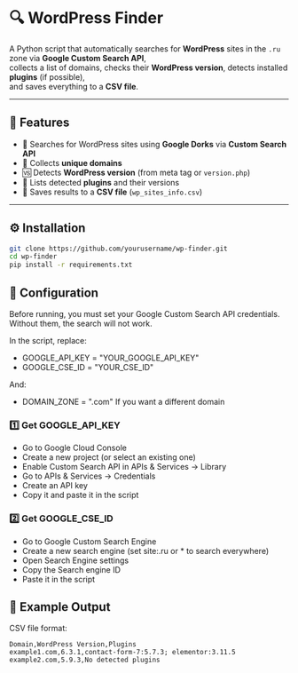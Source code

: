 # 🔍 WordPress Finder

A Python script that automatically searches for **WordPress** sites in the `.ru` zone via **Google Custom Search API**,  
collects a list of domains, checks their **WordPress version**, detects installed **plugins** (if possible),  
and saves everything to a **CSV file**.

---

## 📌 Features

- 🔎 Searches for WordPress sites using **Google Dorks** via **Custom Search API**  
- 📂 Collects **unique domains**  
- 🆚 Detects **WordPress version** (from meta tag or `version.php`)  
- 🔌 Lists detected **plugins** and their versions  
- 💾 Saves results to a **CSV file** (`wp_sites_info.csv`)  

---

## ⚙️ Installation

```bash
git clone https://github.com/yourusername/wp-finder.git
cd wp-finder
pip install -r requirements.txt
```

## 🔑 Configuration

Before running, you must set your Google Custom Search API credentials.
Without them, the search will not work.

In the script, replace:
- GOOGLE_API_KEY = "YOUR_GOOGLE_API_KEY"
- GOOGLE_CSE_ID = "YOUR_CSE_ID"
  
And:
- DOMAIN_ZONE = ".com"
If you want a different domain

### 1️⃣ Get GOOGLE_API_KEY

- Go to Google Cloud Console
- Create a new project (or select an existing one)
- Enable Custom Search API in APIs & Services → Library
- Go to APIs & Services → Credentials
- Create an API key
- Copy it and paste it in the script

### 2️⃣ Get GOOGLE_CSE_ID
- Go to Google Custom Search Engine
- Create a new search engine (set site:.ru or * to search everywhere)
- Open Search Engine settings
- Copy the Search engine ID
- Paste it in the script

## 📄 Example Output

CSV file format:
```
Domain,WordPress Version,Plugins
example1.com,6.3.1,contact-form-7:5.7.3; elementor:3.11.5
example2.com,5.9.3,No detected plugins
```
